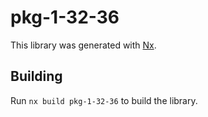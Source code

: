 # pkg-1-32-36

This library was generated with [Nx](https://nx.dev).

## Building

Run `nx build pkg-1-32-36` to build the library.
